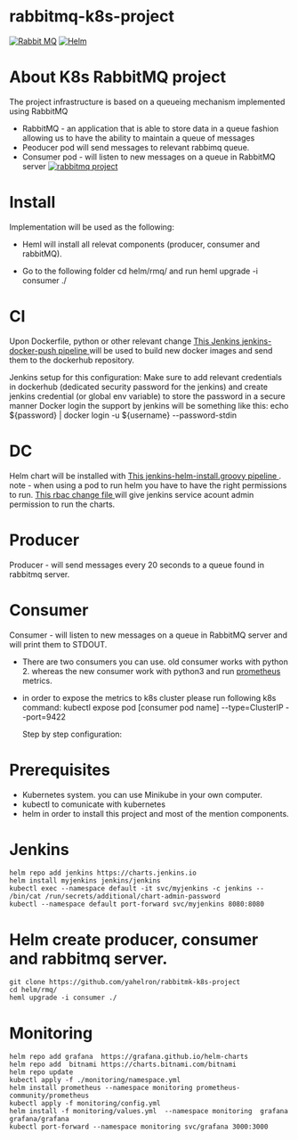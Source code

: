 # rabbitmq-k8s-project

[![Rabbit MQ](https://cdn.iconscout.com/icon/free/png-128/rabbitmq-282296.png)](hhttps://www.rabbitmq.com/)
[![Helm](https://helm.sh/img/helm.svg)](https://helm.sh/)


# About K8s RabbitMQ project

The project infrastructure is based on a queueing mechanism implemented using RabbitMQ
* RabbitMQ - an application that is able to store data in a queue fashion allowing us to
have the ability to maintain a queue of messages
* Peoducer pod will send messages to relevant rabbimq queue.
* Consumer pod - will listen to new messages on a queue in RabbitMQ server
[![rabbitmq project](https://github.com/yahelron/rabbitmk-k8s-project/blob/main/rabbitmq1.jpg)](https://helm.sh/)

# Install
Implementation will be used as the following:
* Heml will install all relevat components (producer, consumer and rabbitMQ).
- Go to the following folder cd helm/rmq/ and run heml upgrade -i consumer ./

# CI
Upon Dockerfile, python or other relevant change [This Jenkins jenkins-docker-push pipeline ](https://github.com/yahelron/rabbitmk-k8s-project/blob/main/Jenkins/jenkins-docker-push.groovy) will be used to build new docker images and send them to the dockerhub repository.

Jenkins setup for this configuration:
Make sure to add relevant credentials in dockerhub (dedicated security password for the jenkins) and create jenkins credential (or global env variable) to store the password in a secure manner Docker login the support by jenkins will be something like this: echo ${password} | docker login -u ${username} --password-stdin

# DC
Helm chart will be installed with [This jenkins-helm-install.groovy pipeline ](https://github.com/yahelron/rabbitmk-k8s-project/blob/main/Jenkins/jenkins-helm-install.groovy). 
note - when using a pod to run helm you have to have the right permissions to run. [This rbac change file ](https://github.com/yahelron/rabbitmk-k8s-project/blob/main/Jenkins/rbac-admin.yaml) will give jenkins service acount admin permission to run the charts.

# Producer
Producer - will send messages every 20 seconds to a queue found in rabbitmq server.
# Consumer
Consumer - will listen to new messages on a queue in RabbitMQ server and will print them to STDOUT.
* There are two consumers you can use. old consumer works with python 2. whereas the new consumer work with python3 and run [prometheus](https://prometheus.io/docs/introduction/overview/) metrics.
* in order to expose the metrics to k8s cluster please run following k8s command:
  kubectl expose pod [consumer pod name]  --type=ClusterIP --port=9422
  
  
  Step by step configuration:

# Prerequisites 
- Kubernetes system. you can use Minikube in your own computer.
- kubectl to comunicate with kubernetes
- helm in order to install this project and most of the mention components.

# Jenkins
```
helm repo add jenkins https://charts.jenkins.io
helm install myjenkins jenkins/jenkins
kubectl exec --namespace default -it svc/myjenkins -c jenkins -- /bin/cat /run/secrets/additional/chart-admin-password
kubectl --namespace default port-forward svc/myjenkins 8080:8080
```

# Helm create producer, consumer and rabbitmq server.
```
git clone https://github.com/yahelron/rabbitmk-k8s-project
cd helm/rmq/
heml upgrade -i consumer ./
```

# Monitoring
```
helm repo add grafana  https://grafana.github.io/helm-charts
helm repo add  bitnami https://charts.bitnami.com/bitnami
helm repo update
kubectl apply -f ./monitoring/namespace.yml 
helm install prometheus --namespace monitoring prometheus-community/prometheus
kubectl apply -f monitoring/config.yml
helm install -f monitoring/values.yml  --namespace monitoring  grafana grafana/grafana
kubectl port-forward --namespace monitoring svc/grafana 3000:3000
```
